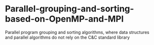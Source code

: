 # Parallel-grouping-and-sorting-based-on-OpenMP-and-MPI
Parallel program grouping and sorting algorithms, where data structures and parallel algorithms do not rely on the C&amp;C standard library
